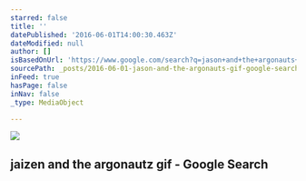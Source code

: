 ```yaml
---
starred: false
title: ''
datePublished: '2016-06-01T14:00:30.463Z'
dateModified: null
author: []
isBasedOnUrl: 'https://www.google.com/search?q=jason+and+the+argonauts+gif&rlz=1CDGOYI_enUS621US622&hl=en-US&biw=320&bih=492&prmd=ivsn&source=lnms&tbm=isch&sa=X&ved=0ahUKEwio4u-C_YbNAhVU9GMKHfymAuwQ_AUIBigB#imgrc=9ghTN2jGwsUOPM%3A'
sourcePath: _posts/2016-06-01-jason-and-the-argonauts-gif-google-search.md
inFeed: true
hasPage: false
inNav: false
_type: MediaObject

---
```

<article style=""><img src="https://encrypted-tbn3.gstatic.com/images?q=tbn:ANd9GcTdZE6E7vZ42gbi7sTlYUuX8RzLMLZLEOHaFumXM_XtM46pBciu9T1Np6Bg" /><h1>jaizen and the argonautz gif - Google Search</h1></article>